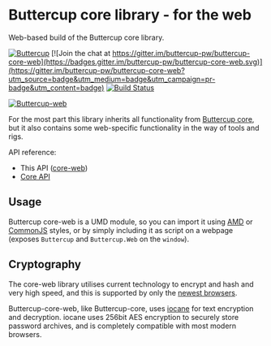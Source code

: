 # Buttercup core library - for the web
Web-based build of the Buttercup core library.

[![Buttercup](https://dl.dropboxusercontent.com/u/16657557/Works/Buttercup/badge.svg)](https://buttercup.pw) [![Join the chat at https://gitter.im/buttercup-pw/buttercup-core-web](https://badges.gitter.im/buttercup-pw/buttercup-core-web.svg)](https://gitter.im/buttercup-pw/buttercup-core-web?utm_source=badge&utm_medium=badge&utm_campaign=pr-badge&utm_content=badge) [![Build Status](https://travis-ci.org/buttercup-pw/buttercup-core-web.svg?branch=master)](https://travis-ci.org/buttercup-pw/buttercup-core-web)

[![Buttercup-web](https://nodei.co/npm/buttercup-web.png?downloads=true&downloadRank=true&stars=true)](https://www.npmjs.com/package/buttercup-web)

For the most part this library inherits all functionality from [Buttercup core](https://github.com/buttercup-pw/buttercup-core), but it also contains some web-specific functionality in the way of tools and rigs.

API reference:

 * This API ([core-web](API.md))
 * [Core API](https://github.com/buttercup-pw/buttercup-core/blob/master/doc/api.md)

## Usage
Buttercup core-web is a UMD module, so you can import it using [AMD](http://requirejs.org/docs/whyamd.html#amd) or [CommonJS](http://requirejs.org/docs/whyamd.html#commonjs) styles, or by simply including it as script on a webpage (exposes `Buttercup` and `Buttercup.Web` on the `window`).

## Cryptography
The core-web library utilises current technology to encrypt and hash and very high speed, and this is supported by only the [newest browsers](https://developer.mozilla.org/en-US/docs/Web/API/SubtleCrypto#Browser_compatibility).

Buttercup-core-web, like Buttercup-core, uses [iocane](https://github.com/perry-mitchell/iocane) for text encryption and decryption. iocane uses 256bit AES encryption to securely store password archives, and is completely compatible with most modern browsers.
